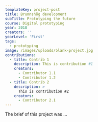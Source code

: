 ```yaml
---
templateKey: project-post
title: Brunnshög development
subTitle: Prototyping the future
course: Digital prototyping
year: 2018
creators: ''
yearLevel: 'First'
tags:
  - prototyping
image: /images/uploads/blank-project.jpg
contributions:
  - title: Contrib 1
    description: This is contribution #1
    creators:
      - Contributor 1.1
      - Contributor 1.2
  - title: Contrib 2
    description: >
      This is contribution #2
    creators:
      - Contributor 2.1
---
```


The brief of this project was ...

